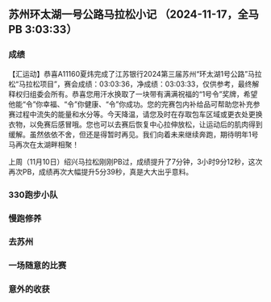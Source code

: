 ## 苏州环太湖一号公路马拉松小记  （2024-11-17，全马PB 3:03:33）

### 成绩

【汇运动】恭喜A11160夏炜完成了江苏银行2024第三届苏州“环太湖1号公路”马拉松“马拉松项目”，赛会成绩：03:03:36，净成绩：03:03:33，仅供参考，最终解释权归组委会所有。恭喜您用汗水换取了一块带有满满祝福的“1号令”奖牌，希望他能“令”你幸福、“令”你健康、“令”你成功。您的完赛包内补给品可帮助您补充参赛过程中流失的能量和水分等。今天降温，请您及时在存取包车区域或更衣处更换衣物，以免赛后感冒哦。您也可以去赛后恢复中心拉伸放松，让运动后的肌肉得到缓解。虽然依依不舍，但还是得暂时再见。我们向着未来继续奔跑，期待明年1号马再次在太湖畔相聚！

上周（11月10日）绍兴马拉松刚刚PB过，成绩提升了7分钟，3小时9分12秒，这次再次PB，成绩再次大幅提升5分39秒，真是大大出乎意料。

### 330跑步小队

### 慢跑修养

### 去苏州

### 一场随意的比赛

### 意外的收获